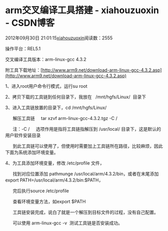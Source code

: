 # arm交叉编译工具搭建 - xiahouzuoxin - CSDN博客





2012年09月30日 21:01:15[xiahouzuoxin](https://me.csdn.net/xiahouzuoxin)阅读数：2555








操作平台：REL5.1

交叉编译工具版本：arm-linux-gcc 4.3.2          

附工具下载地址：[http://www.arm9.net/download-arm-linux-gcc-4.3.2.asp](http://www.arm9.net/download-arm-linux-gcc-4.3.2.asp)




1、进入root用户命令行模式，运行su root

2、拷贝下载的工具链到任何目录下，我放在   /mnt/hgfs/Linux/  目录下

3、进入工具链放置的目录下，cd /mnt/hgfs/Linux/ 

      解压工具链     
tar xzvf arm-linux-gcc-4.3.2.tgz -C /

      注：-C /     选项作用是指将工具链指解压到 /usr/local/ 目录下，这是默认的用户软件安装目录

      到此工具链可以使用了，但使用时需要加上工具链所在路径，比较麻烦，因此下面为系统添加环境变量。

4、为工具添加环境变量，修改 
/etc/profile 文件，

      找到对应位置添加 
pathmunge /usr/local/arm/4.3.2/bin，或者在末尾添加export PATH=/usr/local/arm/4.3.2/bin:$PATH，

      完后执行source /etc/profile

      查看环境变量方法，如export $PATH




      工具链安装完成，说白了就是一个解压到目标文件的过程，没有自己配置。

      可以使用 arm-linux-gcc -v  测试工具链是否安装成功。





